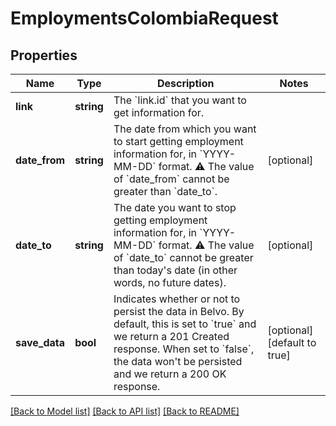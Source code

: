 # EmploymentsColombiaRequest

## Properties
Name | Type | Description | Notes
------------ | ------------- | ------------- | -------------
**link** | **string** | The &#x60;link.id&#x60; that you want to get information for. | 
**date_from** | **string** | The date from which you want to start getting employment information for, in &#x60;YYYY-MM-DD&#x60; format.   ⚠️ The value of &#x60;date_from&#x60; cannot be greater than &#x60;date_to&#x60;. | [optional] 
**date_to** | **string** | The date you want to stop getting employment information for, in &#x60;YYYY-MM-DD&#x60; format.   ⚠️ The value of &#x60;date_to&#x60; cannot be greater than today&#x27;s date (in other words, no future dates). | [optional] 
**save_data** | **bool** | Indicates whether or not to persist the data in Belvo. By default, this is set to &#x60;true&#x60; and we return a 201 Created response.  When set to &#x60;false&#x60;, the data won&#x27;t be persisted and we return a 200 OK response. | [optional] [default to true]

[[Back to Model list]](../../README.md#documentation-for-models) [[Back to API list]](../../README.md#documentation-for-api-endpoints) [[Back to README]](../../README.md)

